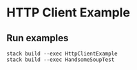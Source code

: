 # HTTP Client Example

## Run examples

````````
stack build --exec HttpClientExample
stack build --exec HandsomeSoupTest
````````

